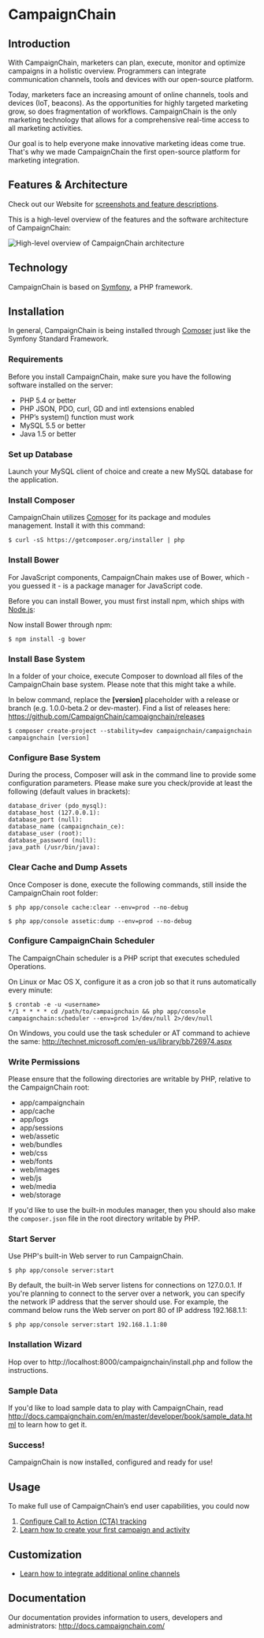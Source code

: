 # CampaignChain

## Introduction

With CampaignChain, marketers can plan, execute, monitor and optimize campaigns
in a holistic overview. Programmers can integrate communication channels, tools 
and devices with our open-source platform.

Today, marketers face an increasing amount of online channels, tools and devices 
(IoT, beacons). As the opportunities for highly targeted marketing grow, so 
does fragmentation of workflows. CampaignChain is the only marketing technology 
that allows for a comprehensive real-time access to all marketing activities.

Our goal is to help everyone make innovative marketing ideas come true. That's
why we made CampaignChain the first open-source platform for marketing
integration.

## Features & Architecture

Check out our Website for [screenshots and feature descriptions](http://www.campaignchain.com/features/).

This is a high-level overview of the features and the software architecture of 
CampaignChain:

![High-level overview of CampaignChain architecture](https://github.com/CampaignChain/campaignchain-docs/raw/master/images/architecture_800px.png)

## Technology

CampaignChain is based on [Symfony](http://symfony.com), a PHP framework.

## Installation

In general, CampaignChain is being installed through [Comoser](https://getcomposer.org/download/)
just like the Symfony Standard Framework.

### Requirements

Before you install CampaignChain, make sure you have the following software
installed on the server:

* PHP 5.4 or better
* PHP JSON, PDO, curl, GD and intl extensions enabled
* PHP’s system() function must work
* MySQL 5.5 or better
* Java 1.5 or better

### Set up Database

Launch your MySQL client of choice and create a new MySQL database for the
application.

### Install Composer

CampaignChain utilizes [Comoser](https://getcomposer.org/download/) for its package and
modules management. Install it with this command:

    $ curl -sS https://getcomposer.org/installer | php

### Install Bower

For JavaScript components, CampaignChain makes use of Bower, which - you guessed
it - is a package manager for JavaScript code.

Before you can install Bower, you must first install npm, which ships with
[Node.js](http://nodejs.org/download/):

Now install Bower through npm:

    $ npm install -g bower

### Install Base System

In a folder of your choice, execute Composer to download all files of the
CampaignChain base system. Please note that this might take a while.

In below command, replace the **[version]** placeholder with a release or branch
(e.g. 1.0.0-beta.2 or dev-master). Find a list of releases here: 
https://github.com/CampaignChain/campaignchain/releases

    $ composer create-project --stability=dev campaignchain/campaignchain campaignchain [version]

### Configure Base System

During the process, Composer will ask in the command line to provide some
configuration parameters. Please make sure you check/provide at least the
following (default values in brackets):

    database_driver (pdo_mysql):
    database_host (127.0.0.1):
    database_port (null):
    database_name (campaignchain_ce):
    database_user (root):
    database_password (null):
    java_path (/usr/bin/java):

### Clear Cache and Dump Assets

Once Composer is done, execute the following commands, still inside the
CampaignChain root folder:

    $ php app/console cache:clear --env=prod --no-debug

    $ php app/console assetic:dump --env=prod --no-debug

### Configure CampaignChain Scheduler

The CampaignChain scheduler is a PHP script that executes scheduled Operations.

On Linux or Mac OS X, configure it as a cron job so that it runs automatically
every minute:

    $ crontab -e -u <username>
    */1 * * * * cd /path/to/campaignchain && php app/console campaignchain:scheduler --env=prod 1>/dev/null 2>/dev/null

On Windows, you could use the task scheduler or AT command to achieve the same:
http://technet.microsoft.com/en-us/library/bb726974.aspx

### Write Permissions

Please ensure that the following directories are writable by PHP, relative to
the CampaignChain root:

* app/campaignchain
* app/cache
* app/logs
* app/sessions
* web/assetic
* web/bundles
* web/css
* web/fonts
* web/images
* web/js
* web/media
* web/storage

If you'd like to use the built-in modules manager, then you should also make
the `composer.json` file in the root directory writable by PHP.

### Start Server

Use PHP's built-in Web server to run CampaignChain.

    $ php app/console server:start

By default, the built-in Web server listens for connections on 127.0.0.1. If
you're planning to connect to the server over a network, you can specify the
network IP address that the server should use. For example, the command below
runs the Web server on port 80 of IP address 192.168.1.1:

    $ php app/console server:start 192.168.1.1:80
    
### Installation Wizard

Hop over to http://localhost:8000/campaignchain/install.php and follow the
instructions.

### Sample Data

If you'd like to load sample data to play with CampaignChain, read
http://docs.campaignchain.com/en/master/developer/book/sample_data.html to
learn how to get it.

### Success!

CampaignChain is now installed, configured and ready for use!

## Usage

To make full use of CampaignChain’s end user capabilities, you could now

1. [Configure Call to Action (CTA) tracking](http://docs.campaignchain.com/en/master/administrator/configuration/cta.html)
2. [Learn how to create your first campaign and activity](http://docs.campaignchain.com/en/master/user/get_started.html)

## Customization

* [Learn how to integrate additional online channels](http://doc.campaignchain.com/en/master/developer/cookbook/connect_a_new_online_channel.html)

## Documentation

Our documentation provides information to users, developers and administrators: http://docs.campaignchain.com/